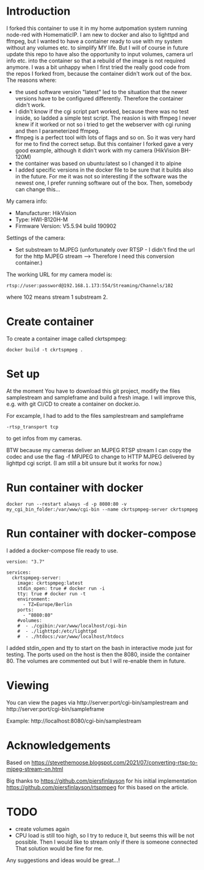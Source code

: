 # Introduction

I forked this container to use it in my home autpomation system running node-red with HomematicIP. I am new to docker and also to lighttpd and ffmpeg, but I wanted to have a container ready to use with my system without any volumes etc. to simplify MY life. But I will of course in future update this repo to have also the opportunity to input volumes, camera url info etc. into the container so that a rebuild of the image is not required anymore.
I was a bit unhappy when I first tried the really good code from the repos I forked from, because the container didn't work out of the box. The reasons where:
* the used software version "latest" led to the situation that the newer versions have to be configured differently. Therefore the container didn't work.
* I didn't know if the cgi script part worked, because there was no test inside, so Iadded a simple test script. The reasion is with ffmpeg I never knew if it worked or not so i tried to get the webserver with cgi runing and then I parameterized ffmpeg.
* ffmpeg is a perfect tool with lots of flags and so on. So it was very hard for me to find the correct setup. But this container I forked gave a very good example, although it didn't work with my camera (HikVision BH-120M)
* the container was based on ubuntu:latest so I changed it to alpine
* I added specific versions in the docker file to be sure that it builds also in the future. For me it was not so interesting if the software was the newest one, I prefer running software out of the box. Then, somebody can change this...

My camera info:
* Manufacturer: HikVision
* Type: HWI-B120H-M
* Firmware Version: V5.5.94 build 190902

Settings of the camera:
* Set substream to MJPEG (unfortunately over RTSP - I didn't find the url for the http MJPEG stream --> Therefore I need this conversion container.)

The working URL for my camera model is: 
```
rtsp://user:password@192.168.1.173:554/Streaming/Channels/102
```
where 102 means stream 1 substream 2.

# Create container

To create a container image called ckrtspmpeg:

```
docker build -t ckrtspmpeg .
```

# Set up

At the moment You have to download this git project, modify the files samplestream and sampleframe and build a fresh image. I will improve this, e.g. with git CI/CD to create a container on docker.io.

For excample, I had to add to the files samplestream and sampleframe
```
-rtsp_transport tcp
```
to get infos from my cameras.

BTW because my cameras deliver an MJPEG RTSP stream I can copy the codec and use the flag -f MPJPEG to change to HTTP MJPEG delivered by lighttpd cgi script. (I am still a bit unsure but it works for now.)

# Run container with docker

```
docker run --restart always -d -p 8080:80 -v my_cgi_bin_folder:/var/www/cgi-bin --name ckrtspmpeg-server ckrtspmpeg
```

# Run container with docker-compose

I added a docker-compose file ready to use.

```
version: "3.7"

services:
  ckrtspmpeg-server:
    image: ckrtspmpeg:latest
    stdin_open: true # docker run -i
    tty: true # docker run -t
    environment:
      - TZ=Europe/Berlin
    ports:
      - "8080:80"
    #volumes:
    #  - ./cgibin:/var/www/localhost/cgi-bin
    #  - ./lighttpd:/etc/lighttpd
    #  - ./htdocs:/var/www/localhost/htdocs
```
I added stdin_open and tty to start on the bash in interactive mode just for testing. The ports used on the host is then the 8080, inside the container 80. The volumes are commented out but I will re-enable them in future.

# Viewing

You can view the pages via http://server:port/cgi-bin/samplestream and http://server:port/cgi-bin/sampleframe

Example: http://localhost:8080/cgi-bin/samplestream

# Acknowledgements

Based on https://stevethemoose.blogspot.com/2021/07/converting-rtsp-to-mjpeg-stream-on.html

Big thanks to https://github.com/piersfinlayson for his initial implementation https://github.com/piersfinlayson/rtspmpeg for this based on the article.

# TODO

* create volumes again
* CPU load is still too high, so I try to reduce it, but seems this will be not possible. Then I would like to stream only if there is someone connected That solution would be fine for me.

Any suggestions and ideas would be great...!
